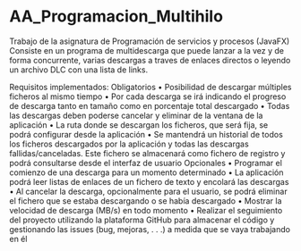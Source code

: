 # AA_Programacion_Multihilo
Trabajo de la asignatura de Programación de servicios y procesos (JavaFX)
Consiste en un programa de multidescarga que puede lanzar a la vez y de forma concurrente, varias descargas
a traves de enlaces directos o leyendo un archivo DLC con una lista de links.

Requisitos implementados:
	Obligatorios
    • Posibilidad de descargar múltiples ficheros al mismo tiempo 
    • Por cada descarga se irá indicando el progreso de descarga tanto en tamaño como en porcentaje total descargado
    • Todas las descargas deben poderse cancelar y eliminar de la ventana de la aplicación
    • La ruta donde se descargan los ficheros, que será fija, se podrá configurar desde la aplicación
    • Se mantendrá un historial de todos los ficheros descargados por la aplicación y todas las descargas fallidas/canceladas. Este fichero se almacenará como fichero de registro y podrá consultarse desde el interfaz de usuario
	Opcionales
    • Programar el comienzo de una descarga para un momento determinado
    • La aplicación podrá leer listas de enlaces de un fichero de texto y encolará las descargas
    • Al cancelar la descarga, opcionalmente para el usuario, se podrá eliminar el fichero que se estaba descargando o se había descargado
    • Mostrar la velocidad de descarga (MB/s) en todo momento
    • Realizar el seguimiento del proyecto utilizando la plataforma GitHub para almacenar el código y gestionando las issues (bug, mejoras, . . .) a medida que se vaya trabajando en él